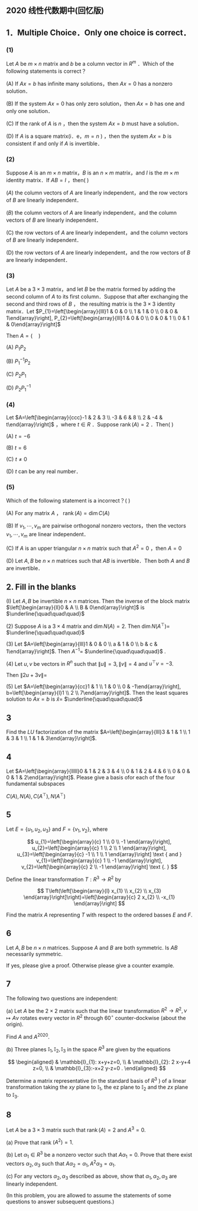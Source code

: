 ## 2020 线性代数期中(回忆版)

## 1．Multiple Choice．Only one choice is correct．

### (1)

Let $A$ be $m \times n$ matrix and $b$ be a column vector in $R^{m}$ ．Which of the following statements is correct？

(A) If $A x=b$ has infinite many solutions，then $A x=0$ has a nonzero solution．

(B) If the system $A x=0$ has only zero solution，then $Ax=b$ has one and only one solution．

(C) If the rank of $A$ is $n$ ，then the system $A x=b$ must have a solution．

(D) If $A$ is a square matrix(i．e，$m=n$ ) ，then the system $A x=b$ is consistent if and only if $A$ is invertible．

### (2)

Suppose $A$ is an $m \times n$ matrix，$B$ is an $n \times m$ matrix，and $I$ is the $m \times m$ identity matrix．If $A B=I$ ，then( )

$(A)$ the column vectors of $A$ are linearly independent，and the row vectors of $B$ are linearly independent．

$(B)$ the column vectors of $A$ are linearly independent，and the column vectors of $B$ are linearly independent．

(C) the row vectors of $A$ are linearly independent，and the column vectors of $B$ are linearly independent．

(D) the row vectors of $A$ are linearly independent，and the row vectors of $B$ are linearly independent．

### (3)

Let $A$ be a $3 \times 3$ matrix，and let $B$ be the matrix formed by adding the second column of $A$ to its first column．Suppose that after exchanging the second and third rows of $B$ ， the resulting matrix is the $3 \times 3$ identity matrix．Let $P_{1}=\left[\begin{array}{lll}1 & 0 & 0 \\ 1 & 1 & 0 \\ 0 & 0 & 1\end{array}\right], P_{2}=\left[\begin{array}{lll}1 & 0 & 0 \\ 0 & 0 & 1 \\ 0 & 1 & 0\end{array}\right]$

Then $A=( \quad )$

(A) $P_{1} P_{2}$

(B) $P_{1}^{-1} P_{2}$

(C) $P_{2} P_{1}$

(D) $P_{2} P_{1}^{-1}$

### (4)

Let $A=\left[\begin{array}{ccc}-1 & 2 & 3 \\ -3 & 6 & 8 \\ 2 & -4 & t\end{array}\right]$ ，where $t \in R$ ．Suppose $\operatorname{rank}(A)=2$ ．Then( )

(A) $t=-6$

(B) $t=6$

(C) $t \neq 0$

(D) $t$ can be any real number．

### (5)

Which of the following statement is a incorrect？( )

(A) For any matrix $A$ ， $\operatorname{rank}(A)=\operatorname{dim} C(A)$

(B) If $v_{1}, \cdots, v_{m}$ are pairwise orthogonal nonzero vectors，then the vectors $v_{1}, \cdots, v_{m}$ are linear independent．

(C) If $A$ is an upper triangular $n \times n$ matrix such that $A^{2}=0$ ，then $A=0$

(D) Let $A, B$ be $n \times n$ matrices such that $A B$ is invertible．Then both $A$ and $B$ are invertible．

## 2. Fill in the blanks

(I) Let $A, B$ be invertible $n \times n$ matrices. Then the inverse of the block matrix $\left[\begin{array}{ll}0 & A \\ B & 0\end{array}\right]$ is $\underline{\quad\quad\quad}$

(2) Suppose $A$ is a $3 \times 4$ matrix and $\operatorname{dim} N(A)=2$. Then $\operatorname{dim} N\left(A^{\top}\right)=$ $\underline{\quad\quad\quad}$

(3) Let $A=\left[\begin{array}{lll}1 & 0 & 0 \\ a & 1 & 0 \\ b & c & 1\end{array}\right]$. Then $A^{-1}=$ $\underline{\quad\quad\quad}$ .

(4) Let $u, v$ be vectors in $R^{n}$ such that $\|u\|=3,\|v\|=4$ and $u^{\top} v=-3$.

Then $\|2 u+3 v\|=$

(5) Let $A=\left[\begin{array}{cc}1 & 1 \\ 1 & 0 \\ 0 & -1\end{array}\right], b=\left[\begin{array}{l}1 \\ 2 \\ 7\end{array}\right]$. Then the least squares solution to $A x=b$ is $\hat{x}=$ $\underline{\quad\quad\quad}$

## 3

Find the $L U$ factorization of the matrix $A=\left[\begin{array}{lll}3 & 1 & 1 \\ 1 & 3 & 1 \\ 1 & 1 & 3\end{array}\right]$.

## 4

Let $A=\left[\begin{array}{lllll}0 & 1 & 2 & 3 & 4 \\ 0 & 1 & 2 & 4 & 6 \\ 0 & 0 & 0 & 1 & 2\end{array}\right]$. Please give a basis ofor each of the four fundamental subspaces

$C(A), N(A), C\left(A^{\top}\right), N\left(A^{\top}\right)$

## 5

Let $E=\left\{u_{1}, u_{2}, u_{3}\right\}$ and $F=\left\{v_{1}, v_{2}\right\}$, where

$$
u_{1}=\left[\begin{array}{c}
1 \\
0 \\
-1
\end{array}\right], u_{2}=\left[\begin{array}{c}
1 \\
2 \\
1
\end{array}\right], u_{3}=\left[\begin{array}{c}
-1 \\
1 \\
1
\end{array}\right] \text { and } v_{1}=\left[\begin{array}{c}
1 \\
-1
\end{array}\right], v_{2}=\left[\begin{array}{c}
2 \\
-1
\end{array}\right] \text {. }
$$

Define the linear transformation $T: R^{3} \rightarrow R^{2}$ by

$$
T\left(\left[\begin{array}{l}
x_{1} \\
x_{2} \\
x_{3}
\end{array}\right]\right)=\left[\begin{array}{c}
2 x_{2} \\
-x_{1}
\end{array}\right]
$$

Find the matrix $A$ representing $T$ with respect to the ordered basses $E$ and $F$.

## 6

Let $A, B$ be $n \times n$ matrices. Suppose $A$ and $B$ are both symmetric. Is $A B$ necessarily symmetric.

If yes, please give a proof. Otherwise please give a counter example.

## 7

The following two questions are independent:

(a) Let $A$ be the $2 \times 2$ matrix such that the linear transformation $R^{2} \rightarrow R^{2}, \nu \mapsto A \nu$ rotates every vector in $R^{2}$ through $60^{\circ}$ counter-dockwise (about the origin).

Find $A$ and $A^{2020}$.

(b) Three planes $\mathbb{I}_{1}, \mathbb{I}_{2}, \mathbb{I}_{3}$ in the space $R^{3}$ are given by the equations

$$
\begin{aligned}
& \mathbb{I}_{1}: x+y+z=0, \\
& \mathbb{I}_{2}: 2 x-y+4 z=0, \\
& \mathbb{I}_{3}:-x+2 y-z=0 .
\end{aligned}
$$

Determine a matrix representative (in the standard basis of $R^{3}$ ) of a linear transformation taking the $x y$ plane to $\mathbb{I}_{1}$, the ez plane to $\mathbb{I}_{2}$ and the $z x$ plane to $\mathbb{I}_{3}$.

## 8

Let $A$ be a $3 \times 3$ matrix such that $\operatorname{rank}(A)=2$ and $A^{3}=0$.

(a) Prove that rank $\left(A^{2}\right)=1$.

(b) Let $\alpha_{1} \in R^{3}$ be a nonzero vector such that $A \alpha_{1}=0$. Prove that there exist vectors $\alpha_{2}, \alpha_{3}$ such that $A \alpha_{2}=\alpha_{1}, A^{2} \alpha_{3}=\alpha_{1}$.

(c) For any vectors $\alpha_{2}, \alpha_{3}$ described as above, show that $\alpha_{1}, \alpha_{2}, \alpha_{3}$ are linearly independent.

(In this problem, you are allowed to assume the statements of some questions to answer subsequent questions.)
